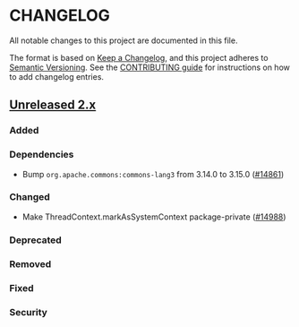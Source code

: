 # CHANGELOG
All notable changes to this project are documented in this file.

The format is based on [Keep a Changelog](https://keepachangelog.com/en/1.0.0/), and this project adheres to [Semantic Versioning](https://semver.org/spec/v2.0.0.html). See the [CONTRIBUTING guide](./CONTRIBUTING.md#Changelog) for instructions on how to add changelog entries.

## [Unreleased 2.x]
### Added

### Dependencies
- Bump `org.apache.commons:commons-lang3` from 3.14.0 to 3.15.0 ([#14861](https://github.com/opensearch-project/OpenSearch/pull/14861))

### Changed
- Make ThreadContext.markAsSystemContext package-private ([#14988](https://github.com/opensearch-project/OpenSearch/pull/14988))

### Deprecated

### Removed

### Fixed

### Security

[Unreleased 2.x]: https://github.com/opensearch-project/OpenSearch/compare/2.15...2.x

